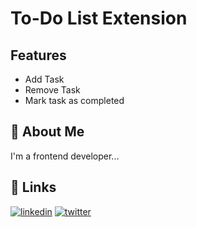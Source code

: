 
# To-Do List Extension 




## Features

- Add Task
- Remove Task
- Mark task as completed 





## 🚀 About Me
I'm a frontend developer...


## 🔗 Links

[![linkedin](https://img.shields.io/badge/linkedin-0A66C2?style=for-the-badge&logo=linkedin&logoColor=white)](https://www.linkedin.com/in/vinayak-chouhan/)
[![twitter](https://img.shields.io/badge/twitter-1DA1F2?style=for-the-badge&logo=twitter&logoColor=white)](https://twitter.com//VinayakCho84381)









